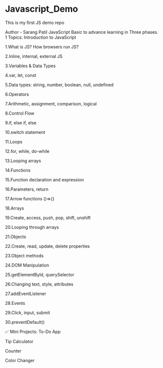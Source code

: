 # Javascript_Demo
This is my first JS demo repo

Author - Sarang Patil
JavaScript Basic to advance learning in Three phases.
1 Topics:
Introduction to JavaScript

1.What is JS? How browsers run JS?

2.Inline, internal, external JS

3.Variables & Data Types

4.var, let, const

5.Data types: string, number, boolean, null, undefined

6.Operators

7.Arithmetic, assignment, comparison, logical

8.Control Flow

9.if, else if, else

10.switch statement

11.Loops

12.for, while, do-while

13.Looping arrays

14.Functions

15.Function declaration and expression

16.Parameters, return

17.Arrow functions ()=>{}

18.Arrays

19.Create, access, push, pop, shift, unshift

20.Looping through arrays

21.Objects

22.Create, read, update, delete properties

23.Object methods

24.DOM Manipulation

25.getElementById, querySelector

26.Changing text, style, attributes

27.addEventListener

28.Events

29.Click, input, submit

30.preventDefault()

✅ Mini Projects:
To-Do App

Tip Calculator

Counter

Color Changer

